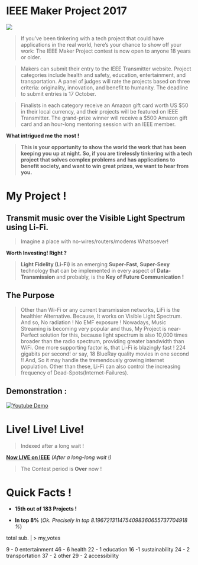 # IEEE Maker Project 2017

![](http://theinstitute.ieee.org/image/MTYyNzEz.jpeg)


> If you’ve been tinkering with a tech project that could have applications in the real world, here’s your chance to show off your work: The IEEE Maker Project contest is now open to anyone 18 years or older.

> Makers can submit their entry to the IEEE Transmitter website. Project categories include health and safety, education, entertainment, and transportation. A panel of judges will rate the projects based on three criteria: originality, innovation, and benefit to humanity. The deadline to submit entries is 17 October.

> Finalists in each category receive an Amazon gift card worth US $50 in their local currency, and their projects will be featured on IEEE Transmitter. The grand-prize winner will receive a $500 Amazon gift card and an hour-long mentoring session with an IEEE member.

**What intrigued me the most !**

> **This is your opportunity to show the world the work that has been keeping you up at night. So, if you are tirelessly tinkering with a tech project that solves complex problems and has applications to benefit society, and want to win great prizes, we want to hear from you.**

# My Project !

## Transmit music over the Visible Light Spectrum using Li-Fi.

> Imagine a place with no-wires/routers/modems Whatsoever!

**Worth Investing! Right ?**

> **Light Fidelity (Li-Fi)** is an emerging **Super-Fast**, **Super-Sexy** technology that can be implemented in every aspect of **Data-Transmission** and probably, is the **Key of Future Communication !**

## The Purpose
> Other than Wi-Fi or any current transmission networks, LiFi is the healthier Alternative. Because, It works on Visible Light Spectrum. And so, No radiation ! No EMF exposure ! Nowadays, Music Streaming is becoming very popular and thus, My Project is near-Perfect solution for this, because light spectrum is also 10,000 times broader than the radio spectrum, providing greater bandwidth than WiFi. One more supporting factor is, that Li-Fi is blazingly fast ! 224 gigabits per second! or say, 18 BlueRay quality movies in one second !! And, So it may handle the tremendously growing internet population. Other than these, Li-Fi can also control the increasing frequency of Dead-Spots(Internet-Failures).

## Demonstration :
[![Youtube Demo](https://img.youtube.com/vi/cRLjyrz-uKk/0.jpg)](https://www.youtube.com/watch?v=JOluPk97xYU "0x48piraj's Channel")


# Live! Live! Live!

> Indexed after a long wait !

[**Now LIVE on IEEE**](https://transmitter.ieee.org/makerproject/view/93538) 
 *(After a long-long wait !)*
 
 > The Contest period is **Over** now !
 
 
# Quick Facts !

* **15th out  of 183 Projects !**

* **In top 8%** (*Ok. Precisely in top 8.1967213114754098360655737704918 %*)

total sub. | > my_votes

9 - 0 entertainment 
46 - 6 health
22 - 1 education
16 -1 sustainability
24 - 2 transportation
37 - 2 other
29 - 2 accessibility




